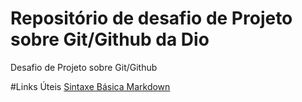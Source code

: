 # Repositório de desafio de Projeto sobre Git/Github da Dio
Desafio de Projeto sobre Git/Github

#Links Úteis
[Sintaxe Básica Markdown](https://markdown.net.br/sintaxe-basica/)
